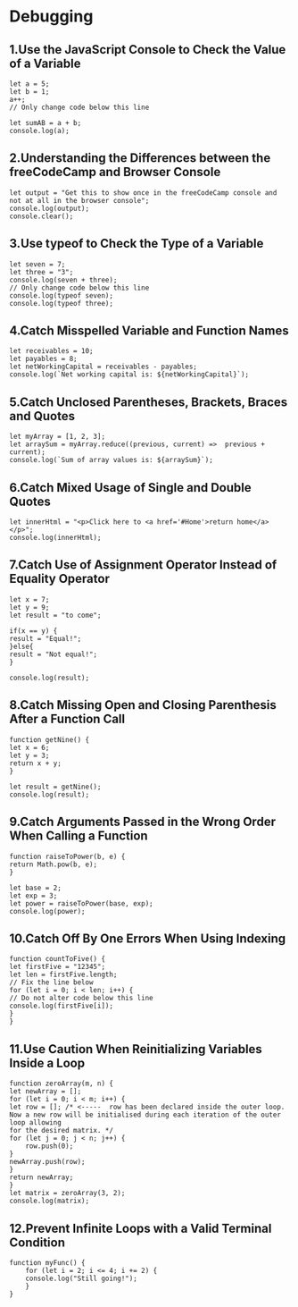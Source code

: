 
# Debugging

## 1.Use the JavaScript Console to Check the Value of a Variable
    let a = 5;
    let b = 1;
    a++;
    // Only change code below this line

    let sumAB = a + b;
    console.log(a);

## 2.Understanding the Differences between the freeCodeCamp and Browser Console
    let output = "Get this to show once in the freeCodeCamp console and not at all in the browser console";
    console.log(output);
    console.clear();

## 3.Use typeof to Check the Type of a Variable
    let seven = 7;
    let three = "3";
    console.log(seven + three);
    // Only change code below this line
    console.log(typeof seven);
    console.log(typeof three);  

## 4.Catch Misspelled Variable and Function Names
    let receivables = 10;
    let payables = 8;
    let netWorkingCapital = receivables - payables;
    console.log(`Net working capital is: ${netWorkingCapital}`);

## 5.Catch Unclosed Parentheses, Brackets, Braces and Quotes
    let myArray = [1, 2, 3];
    let arraySum = myArray.reduce((previous, current) =>  previous + current);
    console.log(`Sum of array values is: ${arraySum}`);

## 6.Catch Mixed Usage of Single and Double Quotes
    let innerHtml = "<p>Click here to <a href='#Home'>return home</a></p>";
    console.log(innerHtml);

## 7.Catch Use of Assignment Operator Instead of Equality Operator
    let x = 7;
    let y = 9;
    let result = "to come";

    if(x == y) {
    result = "Equal!";
    }else{
    result = "Not equal!";
    }

    console.log(result);

## 8.Catch Missing Open and Closing Parenthesis After a Function Call
    function getNine() {
    let x = 6;
    let y = 3;
    return x + y;
    }

    let result = getNine();
    console.log(result);
    
## 9.Catch Arguments Passed in the Wrong Order When Calling a Function
    function raiseToPower(b, e) {
    return Math.pow(b, e);
    }

    let base = 2;
    let exp = 3;
    let power = raiseToPower(base, exp);
    console.log(power); 

## 10.Catch Off By One Errors When Using Indexing   
    function countToFive() {
    let firstFive = "12345";
    let len = firstFive.length;
    // Fix the line below
    for (let i = 0; i < len; i++) {
    // Do not alter code below this line
    console.log(firstFive[i]);
    }
    }

## 11.Use Caution When Reinitializing Variables Inside a Loop
    function zeroArray(m, n) {
    let newArray = [];
    for (let i = 0; i < m; i++) {
    let row = []; /* <-----  row has been declared inside the outer loop. 
    Now a new row will be initialised during each iteration of the outer loop allowing 
    for the desired matrix. */
    for (let j = 0; j < n; j++) {
        row.push(0);
    }
    newArray.push(row);
    }
    return newArray;
    }
    let matrix = zeroArray(3, 2);
    console.log(matrix);

## 12.Prevent Infinite Loops with a Valid Terminal Condition
    function myFunc() {
        for (let i = 2; i <= 4; i += 2) {
        console.log("Still going!");
        }
    }
